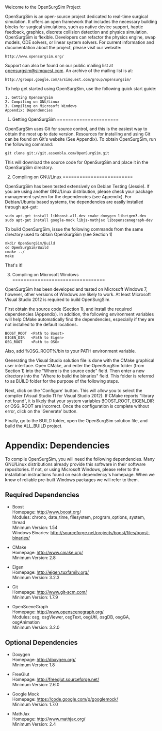 Welcome to the OpenSurgSim Project

OpenSurgSim is an open-source project dedicated to real-time surgical
simulation. It offers an open framework that includes the necessary building
blocks for surgical simulations, such as native device support, haptic feedback,
graphics, discrete collision detection and physics simulation. OpenSurgSim is
flexible. Developers can refactor the physics engine, swap models, ODE solvers,
or linear system solvers. For current information and documentation about the
project, please visit our website:

    http://www.opensurgsim.org/

Support can also be found on our public mailing list at
opensurgsim@simquest.com. An archive of the mailing list is at:

    http://groups.google.com/a/simquest.com/group/opensurgsim/

To help get started using OpenSurgSim, use the following quick start guide:

    1. Getting OpenSurgSim
    2. Compiling on GNU/Linux
    3. Compiling on Microsoft Windows
    Appendix: Dependencies


1. Getting OpenSurgSim
======================

OpenSurgSim uses Git for source control, and this is the easiest way to obtain
the most up to date version. Resources for installing and using Git can be found
on Git's website (See Appendix). To obtain OpenSurgSim, run the following
command:

    git clone git://git.assembla.com/OpenSurgSim.git 

This will download the source code for OpenSurgSim and place it in the
OpenSurgSim directory.


2. Compiling on GNU/Linux
=========================

OpenSurgSim has been tested extensively on Debian Testing (Jessie). If you are
using another GNU/Linux distribution, please check your package management
system for the dependencies (see Appendix). For Debian/Ubuntu based systems, the
dependencies are easily installed through apt-get:

    sudo apt-get install libboost-all-dev cmake doxygen libeigen3-dev
    sudo apt-get install google-mock libjs-mathjax libopenscenegraph-dev

To build OpenSurgSim, issue the following commands from the same directory used
to obtain OpenSurgSim (see Section 1)

    mkdir OpenSurgSim/Build
    cd OpenSurgSim/Build
    cmake ../
    make

That's it!


3. Compiling on Microsoft Windows 
=================================

OpenSurgSim has been developed and tested on Microsoft Windows 7, however, other
versions of Windows are likely to work. At least Microsoft Visual Studio 2012 is
required to build OpenSurgSim.

First obtain the source code (Section 1), and install the required dependencies
(Appendix). In addition, the following environment variables will help CMake
automatically find the dependencies, especially if they are not installed to the
default locations.

    BOOST_ROOT  <Path to Boost>
    EIGEN_DIR   <Path to Eigen>
    OSG_ROOT    <Path to OSG>

Also, add %OSG_ROOT%/bin to your PATH environment variable.

Generating the Visual Studio solution file is done with the CMake graphical user
interface. Open CMake, and enter the OpenSurgSim folder (from Section 1) into
the "Where is the source code" field. Then enter a new directory into the "Where
to build the binaries" field. This folder is referred to as BUILD folder for
the purpose of the following steps.

Next, click on the 'Configure' button. This will allow you to select the
compiler (Visual Studio 11 for Visual Studio 2012). If CMake reports “library
not found”, it is likely that your system variables BOOST_ROOT, EIGEN_DIR or
OSG_ROOT are incorrect. Once the configuration is complete without error, click
on the 'Generate' button.

Finally, go to the BUILD folder, open the OpenSurgSim solution file, and build
the ALL_BUILD project.


Appendix: Dependencies
======================

To compile OpenSurgSim, you will need the following dependencies. Many GNU/Linux
distributions already provide this software in their software repositories. If
not, or using Microsoft Windows, please refer to the installation instructions
found on each dependency's homepage. When we know of reliable pre-built Windows packages we will refer to them.

Required Dependencies
---------------------

* Boost  
  Homepage: http://www.boost.org/  
  Modules: chrono, date_time, filesystem, program_options, system, thread   
  Minimum Version: 1.54  
  Windows Binaries: http://sourceforge.net/projects/boost/files/boost-binaries/  

* CMake  
  Homepage: http://www.cmake.org/  
  Minimum Version: 2.8  

* Eigen  
  Homepage: http://eigen.tuxfamily.org/  
  Minimum Version: 3.2.3  

* Git  
  Homepage: http://www.git-scm.com/  
  Minimum Version: 1.7.9  

* OpenSceneGraph  
  Homepage: http://www.openscenegraph.org/  
  Modules: osg, osgViewer, osgText, osgUtil, osgDB, osgGA, osgAnimation  
  Minimum Version: 3.2.0  
  
Optional Dependencies
---------------------

* Doxygen  
  Homepage: http://doxygen.org/  
  Minimum Version: 1.8  

* FreeGlut  
  Homepage: http://freeglut.sourceforge.net/  
  Minimum Version: 2.6.0  

* Google Mock  
  Homepage: https://code.google.com/p/googlemock/  
  Minimum Version: 1.7.0  

* MathJax  
  Homepage: http://www.mathjax.org/  
  Minimum Version: 2.4  

